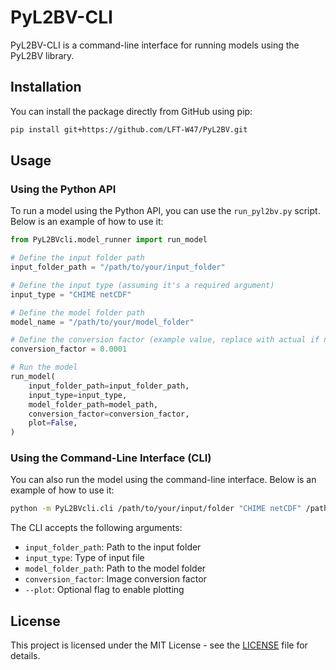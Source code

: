 # PyL2BV-CLI

PyL2BV-CLI is a command-line interface for running models using the PyL2BV library.

## Installation

You can install the package directly from GitHub using pip:

```sh
pip install git+https://github.com/LFT-W47/PyL2BV.git
```

## Usage

### Using the Python API

To run a model using the Python API, you can use the `run_pyl2bv.py` script. Below is an example of how to use it:

```python
from PyL2BVcli.model_runner import run_model

# Define the input folder path
input_folder_path = "/path/to/your/input_folder"

# Define the input type (assuming it's a required argument)
input_type = "CHIME netCDF"

# Define the model folder path
model_name = "/path/to/your/model_folder"

# Define the conversion factor (example value, replace with actual if needed)
conversion_factor = 0.0001

# Run the model
run_model(
    input_folder_path=input_folder_path,
    input_type=input_type,
    model_folder_path=model_path,
    conversion_factor=conversion_factor,
    plot=False,
)
```

### Using the Command-Line Interface (CLI)

You can also run the model using the command-line interface. Below is an example of how to use it:

```sh
python -m PyL2BVcli.cli /path/to/your/input/folder "CHIME netCDF" /path/to/your/model/folder 0.0001 --plot
```

The CLI accepts the following arguments:

- `input_folder_path`: Path to the input folder
- `input_type`: Type of input file
- `model_folder_path`: Path to the model folder
- `conversion_factor`: Image conversion factor
- `--plot`: Optional flag to enable plotting

## License

This project is licensed under the MIT License - see the [LICENSE](LICENSE) file for details.
